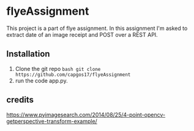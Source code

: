 # flyeAssignment

This project is a part of flye assignment. In this assignment I'm asked to extract date of an image receipt and POST over a REST API. 
## Installation
1) Clone the git repo 
```bash git clone https://github.com/capgos17/flyeAssignment```
2) run the code app.py.

## credits
https://www.pyimagesearch.com/2014/08/25/4-point-opencv-getperspective-transform-example/